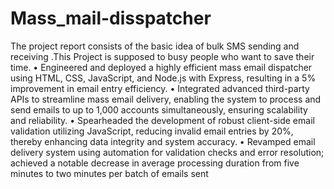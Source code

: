 # Mass_mail-disspatcher
The project report consists of the basic idea of bulk SMS sending and receiving .This Project is supposed to busy people who want to save their time.
• Engineered and deployed a highly efficient mass email dispatcher using HTML, CSS, JavaScript, and
Node.js with Express, resulting in a 5% improvement in email entry efficiency.
• Integrated advanced third-party APIs to streamline mass email delivery, enabling the system to process
and send emails to up to 1,000 accounts simultaneously, ensuring scalability and reliability.
• Spearheaded the development of robust client-side email validation utilizing JavaScript, reducing invalid
email entries by 20%, thereby enhancing data integrity and system accuracy.
• Revamped email delivery system using automation for validation checks and error resolution; achieved a
notable decrease in average processing duration from five minutes to two minutes per batch of emails sent
